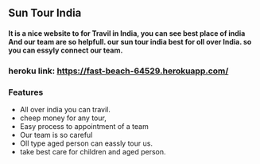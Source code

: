 ##   Sun Tour India
#### It is a nice website to for Travil in India, you can see best place of india And our team are so helpfull. our sun tour india best for oll over India. so you can essyly connect our team.

### heroku link:  https://fast-beach-64529.herokuapp.com/

### Features

- All over india you can travil. 
- cheep money for any tour,
- Easy process to appointment of a team
- Our team is so careful
- Oll type aged person can eassly tour us.
- take best care for children and aged person.